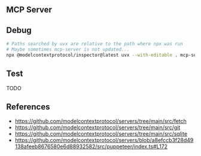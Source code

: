## MCP Server

## Debug

```sh
# Paths searched by uvx are relative to the path where npx was run
# Maybe sometimes mcp-server is not updated...
npx @modelcontextprotocol/inspector@latest uvx --with-editable . mcp-server --development
```

## Test

TODO

## References

- https://github.com/modelcontextprotocol/servers/tree/main/src/fetch
- https://github.com/modelcontextprotocol/servers/tree/main/src/git
- https://github.com/modelcontextprotocol/servers/tree/main/src/sqlite
- https://github.com/modelcontextprotocol/servers/blob/a8efccb3f28d49138afeeb8676580e6d88932582/src/puppeteer/index.ts#L172
